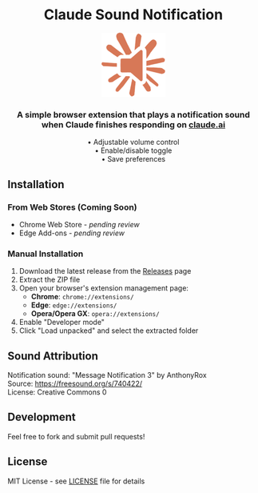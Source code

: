 <div align="center">
  
  # Claude Sound Notification
  
  <img src="icons/icon-128.png" alt="Claude Sound Notification Logo" width="128" height="128">
  
  <h3>A simple browser extension that plays a notification sound when Claude finishes responding on <a href="https://claude.ai/">claude.ai</a></h3>
  
  <p>
    • Adjustable volume control<br>
    • Enable/disable toggle<br>
    • Save preferences
  </p>
</div>

## Installation

### From Web Stores (Coming Soon)
- Chrome Web Store - *pending review*
- Edge Add-ons - *pending review*

### Manual Installation

1. Download the latest release from the [Releases](https://github.com/luisdavidtrejosrojas/Claude-Sound-Notification/releases) page
2. Extract the ZIP file
3. Open your browser's extension management page:
   - **Chrome**: `chrome://extensions/`
   - **Edge**: `edge://extensions/`
   - **Opera/Opera GX**: `opera://extensions/`
4. Enable "Developer mode"
5. Click "Load unpacked" and select the extracted folder

## Sound Attribution

Notification sound: "Message Notification 3" by AnthonyRox  
Source: https://freesound.org/s/740422/  
License: Creative Commons 0

## Development

Feel free to fork and submit pull requests!

## License

MIT License - see [LICENSE](LICENSE) file for details

